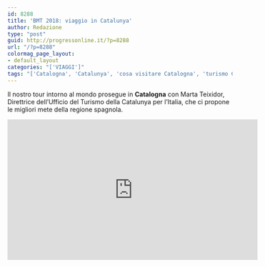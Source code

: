 ```yaml
---
id: 8288
title: 'BMT 2018: viaggio in Catalunya'
author: Redazione
type: "post"
guid: http://progressonline.it/?p=8288
url: "/?p=8288"
colormag_page_layout:
- default_layout
categories: "['VIAGGI']"
tags: "['Catalogna', 'Catalunya', 'cosa visitare Catalogna', 'turismo Catalogna', 'turismo Catalunya', 'vacanze Catalunya', 'viaggi Catalogna', 'viaggi Catalunya']"
---
```


Il nostro tour intorno al mondo prosegue in **Catalogna** con Marta Teixidor, Direttrice dell’Ufficio del Turismo della Catalunya per l’Italia, che ci propone le migliori mete della regione spagnola.

<center><iframe allowfullscreen="allowfullscreen" frameborder="0" height="315" loading="lazy" src="https://www.youtube.com/embed/kZfJMv5LbnQ" width="560"></iframe></center>